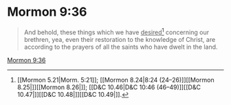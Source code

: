 # Mormon 9:36

> And behold, these things which we have <u>desired</u>[^a] concerning our brethren, yea, even their restoration to the knowledge of Christ, are according to the prayers of all the saints who have dwelt in the land.

[Mormon 9:36](https://www.churchofjesuschrist.org/study/scriptures/bofm/morm/9?lang=eng&id=p36#p36)


[^a]: [[Mormon 5.21|Morm. 5:21]]; [[Mormon 8.24|8:24 (24–26)]][[Mormon 8.25|]][[Mormon 8.26|]]; [[D&C 10.46|D&C 10:46 (46–49)]][[D&C 10.47|]][[D&C 10.48|]][[D&C 10.49|]].  
